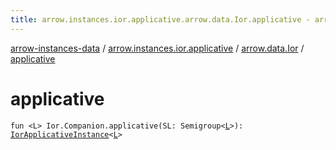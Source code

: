 ```yaml
---
title: arrow.instances.ior.applicative.arrow.data.Ior.applicative - arrow-instances-data
---
```


[arrow-instances-data](../../index.html) / [arrow.instances.ior.applicative](../index.html) / [arrow.data.Ior](index.html) / [applicative](./applicative.html)

# applicative

`fun <L> Ior.Companion.applicative(SL: Semigroup<`[`L`](applicative.html#L)`>): `[`IorApplicativeInstance`](../../arrow.instances/-ior-applicative-instance/index.html)`<`[`L`](applicative.html#L)`>`